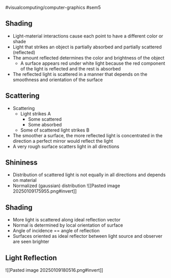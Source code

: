 #visualcomputing/computer-graphics #sem5 
## Shading
- Light-material interactions cause each point to have a different color or shade
- Light that strikes an object is partially absorbed and partially scattered (reflected)
- The amount reflected determines the color and brightness of the object
	- A surface appears red under white light because the red component of the light is reflected and the rest is absorbed
- The reflected light is scattered in a manner that depends on the smoothness and orientation of the surface
## Scattering
- Scattering
	- Light strikes A
		- Some scattered
		- Some absorbed
	- Some of scattered light strikes B
- The smoother a surface, the more reflected light is concentrated in the direction a perfect mirror would reflect the light
- A very rough surface scatters light in all directions
## Shininess
- Distribution of scattered light is not equally in all directions and depends on material
- Normalized (gaussian) distribution
![[Pasted image 20250109175955.png#invert]]
## Shading
- More light is scattered along ideal reflection vector
- Normal is determined by local orientation of surface
- Angle of incidence == angle of reflection
- Surfaces oriented as ideal reflector between light source and observer are seen brighter
## Light Reflection
![[Pasted image 20250109180516.png#invert]]